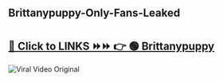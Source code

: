 
 ## Brittanypuppy-Only-Fans-Leaked

# <h2><a href="https://clipsfans.com/Brittanypuppy&ref=git">🔗 Click to LINKS ⏩⏩ 👉 🟢 Brittanypuppy </a></h2>

<a href="https://clipsfans.com/Brittanypuppy&ref=git" rel="nofollow" data-target="animated-image.originalLink"><img src="https://i.ibb.co.com/xMMVF88/686577567.gif" alt="Viral Video Original" style="max-width: 100%; display: inline-block;" data-target="animated-image.originalImage"></a>
